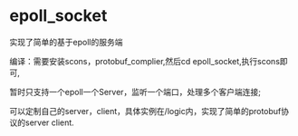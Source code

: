 # epoll_socket
实现了简单的基于epoll的服务端

编译：需要安装scons，protobuf_complier,然后cd epoll_socket,执行scons即可,

暂时只支持一个epoll一个Server，监听一个端口，处理多个客户端连接;

可以定制自己的server，client，具体实例在/logic内，实现了简单的protobuf协议的server client.
